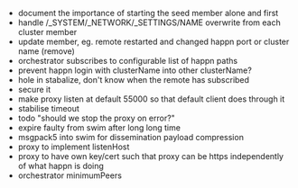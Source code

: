 * document the importance of starting the seed member alone and first
* handle /_SYSTEM/_NETWORK/_SETTINGS/NAME overwrite from each cluster member
* update member, eg. remote restarted and changed happn port or cluster name (remove)
* orchestrator subscribes to configurable list of happn paths
* prevent happn login with clusterName into other clusterName?
* hole in stabalize, don't know when the remote has subscribed
* secure it
* make proxy listen at default 55000 so that default client does through it
* stabilise timeout
* todo "should we stop the proxy on error?"
* expire faulty from swim after long long time
* msgpack5 into swim for dissemination payload compression
* proxy to implement listenHost
* proxy to have own key/cert such that proxy can be https independently of what happn is doing
* orchestrator minimumPeers
